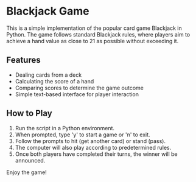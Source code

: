 # Blackjack Game

This is a simple implementation of the popular card game Blackjack in Python. The game follows standard Blackjack rules, where players aim to achieve a hand value as close to 21 as possible without exceeding it.

## Features
- Dealing cards from a deck
- Calculating the score of a hand
- Comparing scores to determine the game outcome
- Simple text-based interface for player interaction

## How to Play
1. Run the script in a Python environment.
2. When prompted, type 'y' to start a game or 'n' to exit.
3. Follow the prompts to hit (get another card) or stand (pass).
4. The computer will also play according to predetermined rules.
5. Once both players have completed their turns, the winner will be announced.

Enjoy the game!
